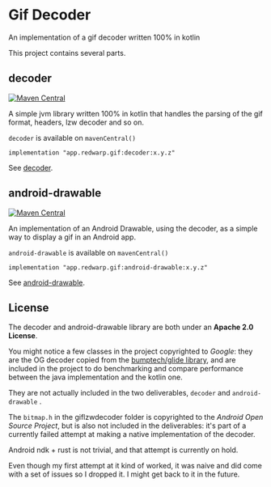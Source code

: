 # Gif Decoder

An implementation of a gif decoder written 100% in kotlin

This project contains several parts.

## decoder

[![Maven Central](https://img.shields.io/maven-central/v/app.redwarp.gif/decoder?style=flat-square)](https://search.maven.org/artifact/app.redwarp.gif/decoder)

A simple jvm library written 100% in kotlin that handles the parsing of the gif format, headers, lzw decoder and so on.

`decoder` is available on `mavenCentral()`

 `implementation "app.redwarp.gif:decoder:x.y.z"`

See [decoder](decoder).

## android-drawable

[![Maven Central](https://img.shields.io/maven-central/v/app.redwarp.gif/android-drawable?style=flat-square)](https://search.maven.org/artifact/app.redwarp.gif/android-drawable)

An implementation of an Android Drawable, using the decoder, as a simple way to display a gif in an
Android app.

`android-drawable` is available on `mavenCentral()`

 `implementation "app.redwarp.gif:android-drawable:x.y.z"`

See [android-drawable](android-drawable).

## License

The decoder and android-drawable library are both under an **Apache 2.0 License**.

You might notice a few classes in the project copyrighted to *Google*: they are the OG decoder copied from the [bumptech/glide library](https://github.com/bumptech/glide), and are included in the project to do benchmarking and compare performance between the java implementation and the kotlin one.

They are not actually included in the two deliverables, `decoder` and `android-drawable` .

The `bitmap.h` in the giflzwdecoder folder is copyrighted to the *Android Open Source Project*, but is also not included in the deliverables: it's part of a currently failed attempt at making a native implementation of the decoder.

Android ndk + rust is not trivial, and that attempt is currently on hold.

Even though my first attempt at it kind of worked, it was naive and did come with a set of issues so I dropped it. I might get back to it in the future.
